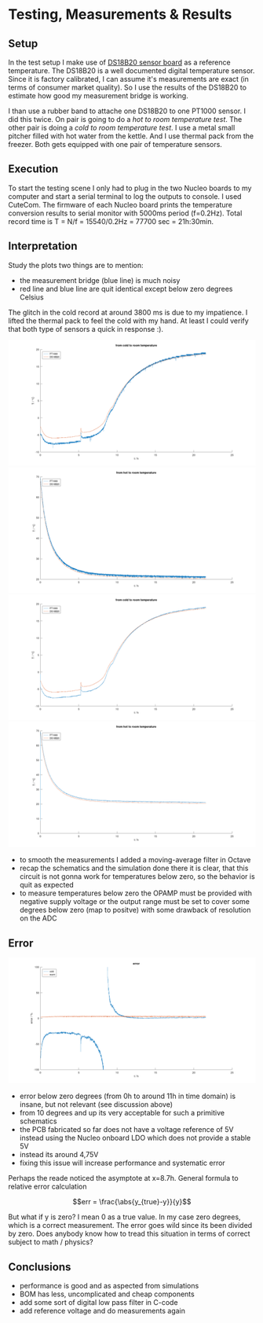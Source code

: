 # Testing, Measurements & Results
## Setup
In the test setup I make use of [DS18B20 sensor board](https://github.com/LMWB/Quattro-Formaggi) as a reference temperature.
The DS18B20 is a well documented digital temperature sensor.
Since it is factory calibrated, I can assume it's measurements are exact (in terms of consumer market quality).
So I use the results of the DS18B20 to estimate how good my measurement bridge is working. 

I than use a rubber band to attache one DS18B20 to one PT1000 sensor. I did this twice. On pair is going to do a *hot to room temperature test*. The other pair is doing a *cold to room temperature test*. I use a metal small pitcher filled with hot water from the kettle. And I use thermal pack from the freezer. Both gets equipped with one pair of temperature sensors.

## Execution
To start the testing scene I only had to plug in the two Nucleo boards to my computer and start a serial terminal to log the outputs to console.
I used CuteCom. The firmware of each Nucleo board prints the temperature conversion results to serial monitor with 5000ms period (f=0.2Hz).
Total record time is T = N/f = 15540/0.2Hz = 77700 sec = 21h:30min.

## Interpretation
Study the plots two things are to mention: 
- the measurement bridge (blue line) is much noisy 
- red line and blue line are quit identical except below zero degrees Celsius

The glitch in the cold record at around 3800 ms is due to my impatience.
I lifted the thermal pack to feel the cold with my hand.
At least I could verify that both type of sensors a quick in response :).

![](../Images/results-cold-to-room.png)
![](../Images/results-hot-to-room.png)
![](../Images/results-cold-to-room-lp.png)
![](../Images/results-hot-to-room-lp.png)

- to smooth the measurements I added a moving-average filter in Octave
- recap the schematics and the simulation done there it is clear, that this circuit is not gonna work for temperatures below zero, so the behavior is quit as expected
- to measure temperatures below zero the OPAMP must be provided with negative supply voltage or the output range must be set to cover some degrees below zero (map to positve) with some drawback of resolution on the ADC

## Error
![](../Images/results-error.png)

- error below zero degrees (from 0h to around 11h in time domain) is insane, but not relevant (see discussion above)
- from 10 degrees and up its very acceptable for such a primitive schematics
- the PCB fabricated so far does not have a voltage reference of 5V instead using the Nucleo onboard LDO which does not provide a stable 5V
- instead its around 4,75V
- fixing this issue will increase performance and systematic error

Perhaps the reade noticed the asymptote at x=8.7h. General formula to relative error calculation

```math
err = \frac{\abs{y_{true}-y}}{y}
```
But what if y is zero? I mean 0 as a true value.
In my case zero degrees, which is a correct measurement.
The error goes wild since its been divided by zero. 
Does anybody know how to tread this situation in terms of correct subject to math / physics?

## Conclusions
- performance is good and as aspected from simulations
- BOM has less, uncomplicated and cheap components
- add some sort of digital low pass filter in C-code
- add reference voltage and do measurements again
